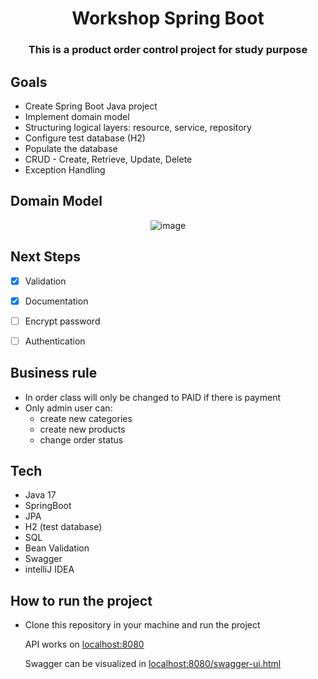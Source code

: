<h1 align="center">Workshop Spring Boot</h1>

<h3 align="center">This is a product order control project for study purpose</h3>

## Goals
- Create Spring Boot Java project
- Implement domain model
- Structuring logical layers: resource, service, repository
- Configure test database (H2)
- Populate the database
- CRUD - Create, Retrieve, Update, Delete
- Exception Handling

## Domain Model
<div align="center"> 
  
  ![image](https://github.com/vinicius-je/workshop-spring-boot/assets/67986109/96aea3a5-d4b0-475c-8af1-6d2777ce9070)
</div>

## Next Steps
- [x] Validation
- [x] Documentation
- [ ] Encrypt password
- [ ] Authentication


## Business rule
- In order class will only be changed to PAID if there is payment
- Only admin user can:
  - create new categories
  - create new products
  - change order status

## Tech
- Java 17
- SpringBoot
- JPA
- H2 (test database)
- SQL
- Bean Validation
- Swagger
- intelliJ IDEA

## How to run the project
- Clone this repository in your machine and run the project

  API works on [localhost:8080](http://localhost:8080)

  Swagger can be visualized in [localhost:8080/swagger-ui.html](http://localhost:8080/swagger-ui.html)
